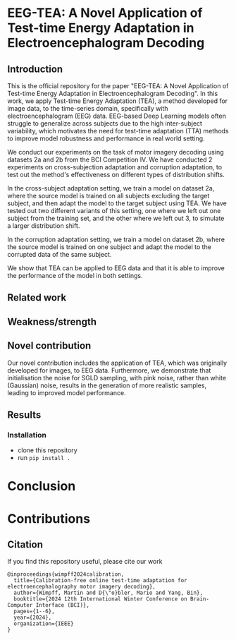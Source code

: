# EEG-TEA: A Novel Application of Test-time Energy Adaptation in Electroencephalogram Decoding

## Introduction 

This is the official repository for the paper "EEG-TEA: A Novel Application of Test-time Energy Adaptation in Electroencephalogram Decoding". 
In this work, we apply Test-time Energy Adaptation (TEA), a method developed for image data, to the time-series domain,
specifically with electroencephalogram (EEG) data.
EEG-based Deep Learning models often struggle to generalize across subjects due to the high inter-subject variability,
which motivates the need for test-time adaptation (TTA) methods to improve model robustness and performance 
in real world setting.

We conduct our experiments on the task of motor imagery decoding using datasets 2a and 2b from the BCI Competition IV.
We have conducted 2 experiments on cross-subjection adaptation and corruption adaptation, to test out the method's effectiveness
on different types of distribution shifts.

In the cross-subject adaptation setting, we train a model on dataset 2a, where the source model is trained on all subjects
excluding the target subject, and then adapt the model to the target subject using TEA. We have tested out two different 
variants of this setting, one where we left out one subject from the training set, and the other where we left out 3, 
to simulate a larger distribution shift. 

In the corruption adaptation setting, we train a model on dataset 2b, where the source model is trained on one subject and 
adapt the model to the corrupted data of the same subject. 

We show that TEA can be applied to EEG data and that it is able to improve the performance of the model in both settings. 
#### 

## Related work 

## Weakness/strength 

## Novel contribution 

Our novel contribution includes the application of TEA, which was originally developed for images, to EEG data. 
Furthermore, we demonstrate that initialisation the noise for SGLD sampling, with pink noise, rather than white (Gaussian)
noise, results in the generation of more realistic samples, leading to improved model performance.

## Results 

### Installation
- clone this repository
- run `pip install .`

# Conclusion

# Contributions

## Citation
If you find this repository useful, please cite our work
```
@inproceedings{wimpff2024calibration,
  title={Calibration-free online test-time adaptation for electroencephalography motor imagery decoding},
  author={Wimpff, Martin and D{\"o}bler, Mario and Yang, Bin},
  booktitle={2024 12th International Winter Conference on Brain-Computer Interface (BCI)},
  pages={1--6},
  year={2024},
  organization={IEEE}
}
```

